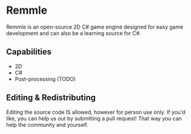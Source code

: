 # Remmle
Remmle is an open-source 2D C# game engine designed for easy game development and can also be a learning source for C#.

## Capabilities
- 2D
- C#
- Post-processing (TODO)

## Editing & Redistributing
Editing the source code IS allowed, however for person use only. If you'd like, you can help us out by submitting a pull request! That way you can help the community and yourself.
